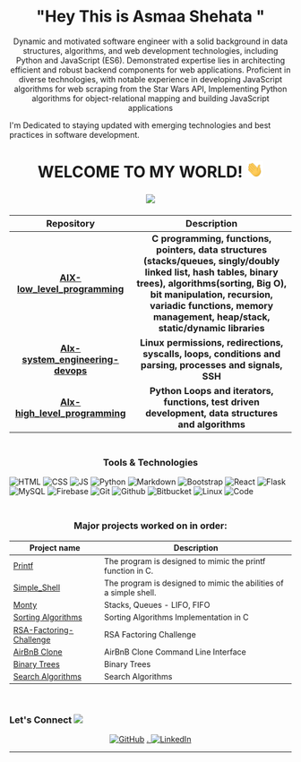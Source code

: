 <h1 align='center'>"Hey This is Asmaa Shehata "</h1>
<p align="center">
Dynamic and motivated software engineer with a solid background in data structures, algorithms, and
web development technologies, including Python and JavaScript (ES6). Demonstrated expertise lies
in architecting efficient and robust backend components for web applications. Proficient in diverse
technologies, with notable experience in developing JavaScript algorithms for web scraping from the
Star Wars API, Implementing Python algorithms for object-relational mapping and building
JavaScript applications

 I'm Dedicated to staying updated with emerging technologies and best practices in
software development.</p>

<h1 align="center"> WELCOME TO MY WORLD! <img src="https://raw.githubusercontent.com/ABSphreak/ABSphreak/master/gifs/Hi.gif" width="30px"> </h1>
<h3 align="center"><a href="mailto:asmaa_shihata@yahoo.com"><img src="https://img.shields.io/badge/EMAIL-red?style=for-the-badge"></a>



</br>



| Repository | Description |
| --- | --- |
| [AlX-low_level_programming](https://github.com/dennisnderitu254/alx-low_level_programming) | C programming, functions, pointers, data structures (stacks/queues, singly/doubly linked list, hash tables, binary trees), algorithms(sorting, Big O), bit manipulation, recursion, variadic functions, memory management, heap/stack, static/dynamic libraries |
| [Alx-system_engineering-devops](https://github.com/dennisnderitu254/alx-system_engineering-devops) | Linux permissions, redirections, syscalls, loops, conditions and parsing, processes and signals, SSH |
| [Alx-high_level_programming](https://github.com/dennisnderitu254/alx-higher_level_programming) | Python Loops and iterators, functions, test driven development, data structures and algorithms|

<h3 align="center"><br>Tools & Technologies</h3>

![HTML](https://img.shields.io/badge/html5-%23E34F26.svg?style=for-the-badge&logo=html5&logoColor=white) ![CSS](https://img.shields.io/badge/css3-%231572B6.svg?style=for-the-badge&logo=css3&logoColor=white) ![JS](https://img.shields.io/badge/javascript-%23323330.svg?style=for-the-badge&logo=javascript&logoColor=%23F7DF1E) 
![Python](https://img.shields.io/badge/python-%2314354C.svg?style=for-the-badge&logo=python&logoColor=white) ![Markdown](https://img.shields.io/badge/markdown-%23000000.svg?style=for-the-badge&logo=markdown&logoColor=white)
![Bootstrap](https://img.shields.io/badge/bootstrap-%23563D7C.svg?style=for-the-badge&logo=bootstrap&logoColor=white)  ![React](https://img.shields.io/badge/React-20232A?style=for-the-badge&logo=react&logoColor=61DAFB) 
![Flask](https://img.shields.io/badge/flask-%23000.svg?style=for-the-badge&logo=flask&logoColor=white)
![MySQL](https://img.shields.io/badge/mysql-%2300f.svg?style=for-the-badge&logo=mysql&logoColor=white) ![Firebase](https://img.shields.io/badge/firebase-%23039BE5.svg?style=for-the-badge&logo=firebase)
![Git](https://img.shields.io/badge/git-%23F05033.svg?style=for-the-badge&logo=git&logoColor=white)  ![Github](https://img.shields.io/badge/github-%23121011.svg?style=for-the-badge&logo=github&logoColor=white) ![Bitbucket](https://img.shields.io/badge/bitbucket-%230047B3.svg?style=for-the-badge&logo=bitbucket&logoColor=white)
![Linux](https://img.shields.io/badge/Linux-FCC624?style=for-the-badge&logo=linux&logoColor=black) ![Code](https://img.shields.io/badge/VisualStudioCode-0078d7.svg?style=for-the-badge&logo=visual-studio-code&logoColor=white)

<h3 align="center"><br>Major projects worked on in order:</h3>

| Project name | Description |
| --- | --- |
|[Printf](https://github.com/codebyrugi/printf)| The program is designed to mimic the printf function in C.|
|[Simple_Shell](https://github.com/dennisnderitu254/simple_shell)| The program is designed to mimic the abilities of a simple shell. |
|[Monty](https://github.com/dennisnderitu254/monty) | Stacks, Queues - LIFO, FIFO |
|[Sorting Algorithms](https://github.com/dennisnderitu254/sorting_algorithms) | Sorting Algorithms Implementation in C|
|[RSA-Factoring-Challenge](https://github.com/dennisnderitu254/RSA-Factoring-Challenge) |RSA Factoring Challenge|
|[AirBnB Clone](https://github.com/dennisnderitu254/AirBnB_clone) | AirBnB Clone Command Line Interface |
|[Binary Trees](https://github.com/dennisnderitu254/binary_trees) | Binary Trees |
|[Search Algorithms](https://github.com/dennisnderitu254/alx-low_level_programming/tree/master/0x1E-search_algorithms) | Search Algorithms |

<br />

### Let's Connect <img src='https://raw.githubusercontent.com/ShahriarShafin/ShahriarShafin/main/Assets/handshake.gif' width="100px">

<p align="center">
 <a href="https://github.com/AsmaaShehataa"><img src="https://cdn-icons-png.flaticon.com/512/25/25231.png" alt="GitHub" width = 40px></a>
 <a href="https://www.linkedin.com/in/asmaa-shehata-3ba25896/">.   <img src="https://raw.githubusercontent.com/rahuldkjain/github-profile-readme-generator/master/src/images/icons/Social/linked-in-alt.svg" alt="LinkedIn" width = 40px></a>
 
<!-- <h2 align="left"><img src="https://readme-typing-svg.herokuapp.com?color=87CEFA&lines=Thank+you+for+stopping+by!;Have+a+nice+day."></h2> -->
<!--
<div style="display: flex; justify-content: space-between;">
  <img src="certificates/cbasic.png" alt="certificates/cbasic.png" >
  <img src="certificates/cintermediate.png" alt="certificates/cintermediate.png" >
  <img src="certificates/cadvanced.png" alt="certificates/cadvanced.png">
</div>

<div style="display: flex; justify-content: space-between;">
  <img src="certificates/cppbasic.png" alt="certificates/cppbasic.png" >
  <img src="certificates/cppintermediate.png" alt="certificates/cppintermediate.png" >
  <img src="certificates/cppadvanced.png" alt="certificates/cppadvanced.png">
</div>

<div style="display: flex; justify-content: space-between;">
  <img src="certificates/problemsolvingbasic.png" alt="certificates/problemsolvingbasic.png" >
  <img src="certificates/problemsolvingintermediate.png" alt="certificates/problemsolvingintermediate.png" >
  <img src="certificates/problemsolvingadvanced.png" alt="certificates/problemsolvingadvanced.png">
</div>

<div style="display: flex; justify-content: space-between;">
  <img src="certificates/pythonbasic.png" alt="certificates/pythonbasic.png" >
  <img src="certificates/pythonintermediate.png" alt="certificates/pythonintermediate.png" >
  <img src="certificates/pythonadvanced.png" alt="certificates/pythonadvanced.png">
</div>

<div style="display: flex; justify-content: space-between;">
  <img src="certificates/sqlbasic.png" alt="certificates/sqlbasic.png" >
  <img src="certificates/sqlintermediate.png" alt="certificates/sqlintermediate.png" >
  <img src="certificates/sqladvanced.png" alt="certificates/sqladvanced.png">
</div>

<div style="display: flex; justify-content: space-between;">
  <img src="certificates/css.png" alt="certificates/pythonbasic.png" >
  <img src="certificates/javabasic.png" alt="certificates/javabasic.png" >
  <img src="certificates/javaintermediate.png" alt="certificates/javaintermediate.png">
</div> -->

</p>

---

<!--
